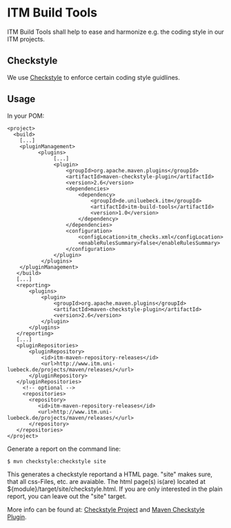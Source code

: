 ITM Build Tools
===============

ITM Build Tools shall help to ease and harmonize e.g. the coding style in our ITM projects.

Checkstyle
----------

We use [Checkstyle][checkstyle] to enforce certain coding style guidlines.

Usage
-----

In your POM:

    <project>
      <build>
    	[...]
    	<pluginManagement>
    		  <plugins>     
    		       [...]
                   <plugin>
                       <groupId>org.apache.maven.plugins</groupId>
                       <artifactId>maven-checkstyle-plugin</artifactId>
                       <version>2.6</version>
                       <dependencies>
                           <dependency>
                               <groupId>de.uniluebeck.itm</groupId>
                               <artifactId>itm-build-tools</artifactId>
                               <version>1.0</version>
                           </dependency>
                       </dependencies>
                       <configuration>
                           <configLocation>itm_checks.xml</configLocation>
    			           <enableRulesSummary>false</enableRulesSummary>
                       </configuration>
                   </plugin>
               </plugins>    
    	</pluginManagement>
       </build>
       [...]
       <reporting>
           <plugins>
               <plugin>
                   <groupId>org.apache.maven.plugins</groupId>
                   <artifactId>maven-checkstyle-plugin</artifactId>
                   <version>2.6</version>
               </plugin>
           </plugins>
       </reporting>
       [...]
       <pluginRepositories>
	       <pluginRepository>
			   <id>itm-maven-repository-releases</id>
			   <url>http://www.itm.uni-luebeck.de/projects/maven/releases/</url>
		   </pluginRepository>		   
	   </pluginRepositories>
         <!-- optional -->
         <repositories>
	       <repository>
			  <id>itm-maven-repository-releases</id>
			  <url>http://www.itm.uni-luebeck.de/projects/maven/releases/</url>
	       </repository>
       </repositories>
    </project>

Generate a report on the command line:

    $ mvn checkstyle:checkstyle site

This generates a checkstyle reportand a HTML page. "site" makes sure, that all css-Files, etc. are avaiable. The html page(s) is(are) located at ${module}/target/site/checkstyle.html. If you are only interested in the plain report, you can leave out the "site" target.

More info can be found at: [Checkstyle Project][checkstyle] and [Maven Checkstyle Plugin][maven-checkstyle-plugin].


[checkstyle]:http://checkstyle.sourceforge.net/
[maven-checkstyle-plugin]:http://maven.apache.org/plugins/maven-checkstyle-plugin/
